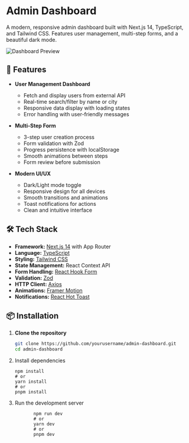 # Admin Dashboard

A modern, responsive admin dashboard built with Next.js 14, TypeScript, and Tailwind CSS. Features user management, multi-step forms, and a beautiful dark mode.

![Dashboard Preview](https://via.placeholder.com/800x400?text=Dashboard+Preview)

## 🚀 Features

- **User Management Dashboard**
  - Fetch and display users from external API
  - Real-time search/filter by name or city
  - Responsive data display with loading states
  - Error handling with user-friendly messages

- **Multi-Step Form**
  - 3-step user creation process
  - Form validation with Zod
  - Progress persistence with localStorage
  - Smooth animations between steps
  - Form review before submission

- **Modern UI/UX**
  - Dark/Light mode toggle
  - Responsive design for all devices
  - Smooth transitions and animations
  - Toast notifications for actions
  - Clean and intuitive interface

## 🛠️ Tech Stack

- **Framework:** [Next.js 14](https://nextjs.org/) with App Router
- **Language:** [TypeScript](https://www.typescriptlang.org/)
- **Styling:** [Tailwind CSS](https://tailwindcss.com/)
- **State Management:** React Context API
- **Form Handling:** [React Hook Form](https://react-hook-form.com/)
- **Validation:** [Zod](https://zod.dev/)
- **HTTP Client:** [Axios](https://axios-http.com/)
- **Animations:** [Framer Motion](https://www.framer.com/motion/)
- **Notifications:** [React Hot Toast](https://react-hot-toast.com/)

## 📦 Installation

1. **Clone the repository**
   ```bash
   git clone https://github.com/yourusername/admin-dashboard.git
   cd admin-dashboard
   
2. Install dependencies

       npm install
       # or
       yarn install
       # or
       pnpm install
   
3.   Run the development server
   
                npm run dev
                # or
                yarn dev
                # or
                pnpm dev
